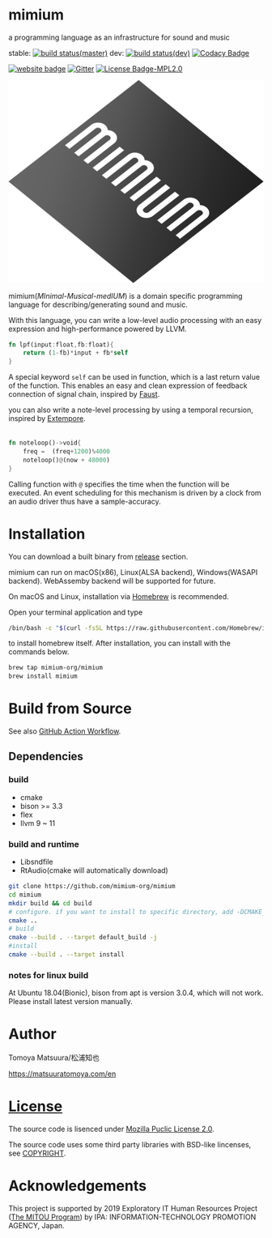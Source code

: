 # mimium

a programming language as an infrastructure for sound and music

stable: [![build status(master)](https://github.com/mimium-org/mimium/workflows/build%20&%20test/badge.svg?branch=master)](https://github.com/mimium-org/mimium/actions) dev: [![build status(dev)](https://github.com/mimium-org/mimium/workflows/build%20&%20test/badge.svg?branch=dev)](https://github.com/mimium-org/mimium/actions) [![Codacy Badge](https://api.codacy.com/project/badge/Grade/de5190beb61f4ea9a337becdb21f8328)](https://www.codacy.com/manual/tomoyanonymous/mimium?utm_source=github.com&amp;utm_medium=referral&amp;utm_content=tomoyanonymous/mimium&amp;utm_campaign=Badge_Grade) 

[![website badge](https://img.shields.io/badge/mimium.org-Website-d6eff7)](https://mimium.org) [![Gitter](https://badges.gitter.im/mimium-dev/community.svg)](https://gitter.im/mimium-dev/community?utm_source=badge&utm_medium=badge&utm_campaign=pr-badge) [![License Badge-MPL2.0](https://img.shields.io/badge/LICENSE-MPLv2.0-blue)](./LICENSE.md)

![mimium_logo_slanted](./mimium_logo_slant.svg)

mimium(*MInimal-Musical-medIUM*) is a domain specific programming language for describing/generating sound and music.

With this language, you can write a low-level audio processing with an easy expression and high-performance powered by LLVM.

```rust
fn lpf(input:float,fb:float){    
    return (1-fb)*input + fb*self
}
```

A special keyword `self` can be used in function, which is a last return value of the function.
This enables an easy and clean expression of feedback connection of signal chain, inspired by [Faust](https://faust.grame.fr).

you can also write a note-level processing by using a temporal recursion, inspired by [Extempore](https://extemporelang.github.io/).

```rust

fn noteloop()->void{
    freq =  (freq+1200)%4000
    noteloop()@(now + 48000)
}

```

Calling function with `@` specifies the time when the function will be executed.
An event scheduling for this mechanism is driven by a clock from an audio driver thus have a sample-accuracy.

<!-- More specific info about language is currently in [design](design/design-proposal.md) section. -->

# Installation

You can download a built binary from [release](https://github.com/mimium-org/mimium/releases) section.

mimium can run on macOS(x86), Linux(ALSA backend), Windows(WASAPI backend). WebAssemby backend will be supported for future.

On macOS and Linux, installation via [Homebrew](https://brew.sh/) is recommended.

Open your terminal application and type 

```sh
/bin/bash -c "$(curl -fsSL https://raw.githubusercontent.com/Homebrew/install/master/install.sh)" 
```

to install homebrew itself. After installation, you can install with the commands below.

```sh
brew tap mimium-org/mimium
brew install mimium
```

# Build from Source

See also [GitHub Action Workflow](https://github.com/mimium-org/mimium/blob/dev/.github/workflows/build_and_test.yml).

## Dependencies

### build 

- cmake
- bison >= 3.3
- flex
- llvm 9 ~ 11

### build and runtime

- Libsndfile
- RtAudio(cmake will automatically download)

```sh
git clone https://github.com/mimium-org/mimium
cd mimium
mkdir build && cd build
# configure. if you want to install to specific directory, add -DCMAKE_INSTALL_PREFIX=/your/directory
cmake .. 
# build
cmake --build . --target default_build -j
#install
cmake --build . --target install
```

### notes for linux build

At Ubuntu 18.04(Bionic), bison from apt is version 3.0.4, which will not work. Please install latest version manually.

# Author

Tomoya Matsuura/松浦知也

<https://matsuuratomoya.com/en>

# [License](LICENSE.md)

The source code is lisenced under [Mozilla Puclic License 2.0](LICENSE.md).

The source code uses some third party libraries with BSD-like lincenses, see [COPYRIGHT](./COPYRIGHT).

# Acknowledgements

This project is supported by 2019 Exploratory IT Human Resources Project ([The MITOU Program](https://www.ipa.go.jp/jinzai/mitou/portal_index.html)) by IPA: INFORMATION-TECHNOLOGY PROMOTION AGENCY, Japan.
